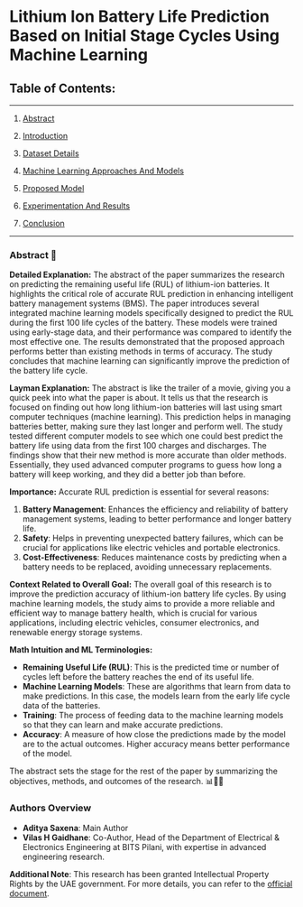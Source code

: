 # Lithium Ion Battery Life Prediction Based on Initial Stage Cycles Using Machine Learning

## **Table of Contents:**
---
1. [Abstract](https://github.com/aditya-saxena-7/Lithium-Ion-Battery-Life-Prediction-Based-on-Initial-Stage-Cycles-Using-Machine-Learning/edit/main/README.md)
   
2. [Introduction](https://github.com/aditya-saxena-7/Lithium-Ion-Battery-Life-Prediction-Based-on-Initial-Stage-Cycles-Using-Machine-Learning/blob/main/Introduction.md) 

4. [Dataset Details](https://github.com/aditya-saxena-7/Lithium-Ion-Battery-Life-Prediction-Based-on-Initial-Stage-Cycles-Using-Machine-Learning/blob/main/Dataset%20Deatils.md) 

5. [Machine Learning Approaches And Models](https://github.com/aditya-saxena-7/Lithium-Ion-Battery-Life-Prediction-Based-on-Initial-Stage-Cycles-Using-Machine-Learning/blob/main/Machine%20Learning%20Approaches%20And%20Models.md) 

6. [Proposed Model](https://github.com/aditya-saxena-7/Lithium-Ion-Battery-Life-Prediction-Based-on-Initial-Stage-Cycles-Using-Machine-Learning/blob/main/Proposed%20Model.md)

7. [Experimentation And Results](https://github.com/aditya-saxena-7/Lithium-Ion-Battery-Life-Prediction-Based-on-Initial-Stage-Cycles-Using-Machine-Learning/blob/main/Experimentation%20And%20Results.md)

8. [Conclusion](https://github.com/aditya-saxena-7/Lithium-Ion-Battery-Life-Prediction-Based-on-Initial-Stage-Cycles-Using-Machine-Learning/blob/main/Conclusion.md)

---

### Abstract 📜

**Detailed Explanation:**
The abstract of the paper summarizes the research on predicting the remaining useful life (RUL) of lithium-ion batteries. It highlights the critical role of accurate RUL prediction in enhancing intelligent battery management systems (BMS). The paper introduces several integrated machine learning models specifically designed to predict the RUL during the first 100 life cycles of the battery. These models were trained using early-stage data, and their performance was compared to identify the most effective one. The results demonstrated that the proposed approach performs better than existing methods in terms of accuracy. The study concludes that machine learning can significantly improve the prediction of the battery life cycle.

**Layman Explanation:**
The abstract is like the trailer of a movie, giving you a quick peek into what the paper is about. It tells us that the research is focused on finding out how long lithium-ion batteries will last using smart computer techniques (machine learning). This prediction helps in managing batteries better, making sure they last longer and perform well. The study tested different computer models to see which one could best predict the battery life using data from the first 100 charges and discharges. The findings show that their new method is more accurate than older methods. Essentially, they used advanced computer programs to guess how long a battery will keep working, and they did a better job than before.

**Importance:**
Accurate RUL prediction is essential for several reasons:
1. **Battery Management**: Enhances the efficiency and reliability of battery management systems, leading to better performance and longer battery life.
2. **Safety**: Helps in preventing unexpected battery failures, which can be crucial for applications like electric vehicles and portable electronics.
3. **Cost-Effectiveness**: Reduces maintenance costs by predicting when a battery needs to be replaced, avoiding unnecessary replacements.

**Context Related to Overall Goal:**
The overall goal of this research is to improve the prediction accuracy of lithium-ion battery life cycles. By using machine learning models, the study aims to provide a more reliable and efficient way to manage battery health, which is crucial for various applications, including electric vehicles, consumer electronics, and renewable energy storage systems.

**Math Intuition and ML Terminologies:**
- **Remaining Useful Life (RUL)**: This is the predicted time or number of cycles left before the battery reaches the end of its useful life.
- **Machine Learning Models**: These are algorithms that learn from data to make predictions. In this case, the models learn from the early life cycle data of the batteries.
- **Training**: The process of feeding data to the machine learning models so that they can learn and make accurate predictions.
- **Accuracy**: A measure of how close the predictions made by the model are to the actual outcomes. Higher accuracy means better performance of the model.

The abstract sets the stage for the rest of the paper by summarizing the objectives, methods, and outcomes of the research. 📊🔋✨

### Authors Overview

- **Aditya Saxena**: Main Author
- **Vilas H Gaidhane**: Co-Author, Head of the Department of Electrical & Electronics Engineering at BITS Pilani, with expertise in advanced engineering research.

**Additional Note**: This research has been granted Intellectual Property Rights by the UAE government. For more details, you can refer to the [official document](https://aditya-saxena-7.github.io/files/Research/Lithium-Ion%20Battery%20Life%20Prediction%20Based%20on%20Initial%20Stage-Cycles%20Using%20%20Machine%20Learning.pdf).
